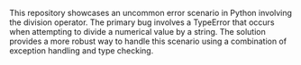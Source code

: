 This repository showcases an uncommon error scenario in Python involving the division operator.  The primary bug involves a TypeError that occurs when attempting to divide a numerical value by a string. The solution provides a more robust way to handle this scenario using a combination of exception handling and type checking.